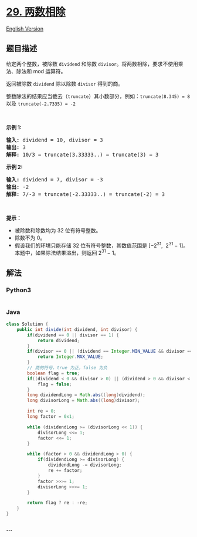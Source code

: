 # [29. 两数相除](https://leetcode-cn.com/problems/divide-two-integers)

[English Version](/solution/0000-0099/0029.Divide%20Two%20Integers/README_EN.md)

## 题目描述

<!-- 这里写题目描述 -->
<p>给定两个整数，被除数&nbsp;<code>dividend</code>&nbsp;和除数&nbsp;<code>divisor</code>。将两数相除，要求不使用乘法、除法和 mod 运算符。</p>

<p>返回被除数&nbsp;<code>dividend</code>&nbsp;除以除数&nbsp;<code>divisor</code>&nbsp;得到的商。</p>

<p>整数除法的结果应当截去（<code>truncate</code>）其小数部分，例如：<code>truncate(8.345) = 8</code> 以及 <code>truncate(-2.7335) = -2</code></p>

<p>&nbsp;</p>

<p><strong>示例&nbsp;1:</strong></p>

<pre><strong>输入:</strong> dividend = 10, divisor = 3
<strong>输出:</strong> 3
<strong>解释: </strong>10/3 = truncate(3.33333..) = truncate(3) = 3</pre>

<p><strong>示例&nbsp;2:</strong></p>

<pre><strong>输入:</strong> dividend = 7, divisor = -3
<strong>输出:</strong> -2
<strong>解释:</strong> 7/-3 = truncate(-2.33333..) = truncate(-2) = 3</pre>

<p>&nbsp;</p>

<p><strong>提示：</strong></p>

<ul>
	<li>被除数和除数均为 32 位有符号整数。</li>
	<li>除数不为&nbsp;0。</li>
	<li>假设我们的环境只能存储 32 位有符号整数，其数值范围是 [&minus;2<sup>31</sup>,&nbsp; 2<sup>31&nbsp;</sup>&minus; 1]。本题中，如果除法结果溢出，则返回 2<sup>31&nbsp;</sup>&minus; 1。</li>
</ul>

## 解法

<!-- 这里可写通用的实现逻辑 -->

<!-- tabs:start -->

### **Python3**

<!-- 这里可写当前语言的特殊实现逻辑 -->

```python

```

### **Java**

<!-- 这里可写当前语言的特殊实现逻辑 -->

```java
class Solution {
    public int divide(int dividend, int divisor) {
        if(dividend == 0 || divisor == 1) {
            return dividend;
        }
        if(divisor == 0 || (dividend == Integer.MIN_VALUE && divisor == -1)) {
            return Integer.MAX_VALUE;
        }
        // 商的符号，true 为正，false 为负
        boolean flag = true;
        if((dividend < 0 && divisor > 0) || (dividend > 0 && divisor < 0)) {
            flag = false;
        }
        long dividendLong = Math.abs((long)dividend);
        long divisorLong = Math.abs((long)divisor);

        int re = 0;
        long factor = 0x1;

        while (dividendLong >= (divisorLong << 1)) {
            divisorLong <<= 1;
            factor <<= 1;
        }

        while (factor > 0 && dividendLong > 0) {
            if(dividendLong >= divisorLong) {
                dividendLong -= divisorLong;
                re += factor;
            }
            factor >>>= 1;
            divisorLong >>>= 1;
        }

        return flag ? re : -re;
    }
}
```

### **...**

```

```

<!-- tabs:end -->
